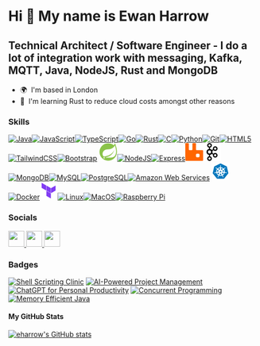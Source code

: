 Hi 👋 My name is Ewan Harrow 
============================ 
Technical Architect / Software Engineer - I do a lot of integration work with messaging, Kafka, MQTT, Java, NodeJS, Rust and MongoDB 
-------------------------------------------------------------------------------------------  
* 🌍  I'm based in London
* 🧠  I'm learning Rust to reduce cloud costs amongst other reasons

### Skills  
<p align="left"> <a href="https://www.oracle.com/java/" target="_blank" rel="noreferrer"><img src="https://raw.githubusercontent.com/danielcranney/readme-generator/main/public/icons/skills/java-colored.svg" width="36" height="36" alt="Java" /></a><a href="https://developer.mozilla.org/en-US/docs/Web/JavaScript" target="_blank" rel="noreferrer"><img src="https://raw.githubusercontent.com/danielcranney/readme-generator/main/public/icons/skills/javascript-colored.svg" width="36" height="36" alt="JavaScript" /></a><a href="https://www.typescriptlang.org/" target="_blank" rel="noreferrer"><img src="https://raw.githubusercontent.com/danielcranney/readme-generator/main/public/icons/skills/typescript-colored.svg" width="36" height="36" alt="TypeScript" /></a><a href="https://go.dev/doc/" target="_blank" rel="noreferrer"><img src="https://raw.githubusercontent.com/danielcranney/readme-generator/main/public/icons/skills/go-colored.svg" width="36" height="36" alt="Go" /></a><a href="https://www.rust-lang.org/" target="_blank" rel="noreferrer"><img src="https://raw.githubusercontent.com/danielcranney/readme-generator/main/public/icons/skills/rust-colored.svg" width="36" height="36" alt="Rust" /></a><a href="https://docs.microsoft.com/en-us/cpp/?view=msvc-170" target="_blank" rel="noreferrer"><img src="https://raw.githubusercontent.com/danielcranney/readme-generator/main/public/icons/skills/c-colored.svg" width="36" height="36" alt="C" /></a><a href="https://www.python.org/" target="_blank" rel="noreferrer"><img src="https://raw.githubusercontent.com/danielcranney/readme-generator/main/public/icons/skills/python-colored.svg" width="36" height="36" alt="Python" /></a><a href="https://git-scm.com/" target="_blank" rel="noreferrer"><img src="https://raw.githubusercontent.com/danielcranney/readme-generator/main/public/icons/skills/git-colored.svg" width="36" height="36" alt="Git" /></a><a href="https://developer.mozilla.org/en-US/docs/Glossary/HTML5" target="_blank" rel="noreferrer"><img src="https://raw.githubusercontent.com/danielcranney/readme-generator/main/public/icons/skills/html5-colored.svg" width="36" height="36" alt="HTML5" /></a><a href="https://tailwindcss.com/" target="_blank" rel="noreferrer"><img src="https://raw.githubusercontent.com/danielcranney/readme-generator/main/public/icons/skills/tailwindcss-colored.svg" width="36" height="36" alt="TailwindCSS" /></a><a href="https://getbootstrap.com/" target="_blank" rel="noreferrer"><img src="https://raw.githubusercontent.com/danielcranney/readme-generator/main/public/icons/skills/bootstrap-colored.svg" width="36" height="36" alt="Bootstrap" /></a> <a href="https://spring.io" target="_blank" rel="noreferrer"><img src="https://raw.githubusercontent.com/eharrow/eharrow/main/icons8-spring-boot-36.svg" width="36" height="36"/></a><a href="https://nodejs.org/en/" target="_blank" rel="noreferrer"><img src="https://raw.githubusercontent.com/danielcranney/readme-generator/main/public/icons/skills/nodejs-colored.svg" width="36" height="36" alt="NodeJS" /></a><a href="https://expressjs.com/" target="_blank" rel="noreferrer"><img src="https://raw.githubusercontent.com/danielcranney/readme-generator/main/public/icons/skills/express-colored.svg" width="36" height="36" alt="Express" /></a><a href="https://www.rabbitmq.com" target="_blank" rel="noreferrer"><img src="https://raw.githubusercontent.com/eharrow/eharrow/main/rabbitmq-icon-svgrepo-com.svg" width="36" height="36" alt="RabbitMQ" /></a><a href="https://kafka.apache.org" target="_blank" rel="noreferrer"><img src="https://raw.githubusercontent.com/eharrow/eharrow/main/Apache_kafka-icon.svg" width="36" height="36" alt="Kafka" /></a><a href="https://www.mongodb.com/" target="_blank" rel="noreferrer"><img src="https://raw.githubusercontent.com/danielcranney/readme-generator/main/public/icons/skills/mongodb-colored.svg" width="36" height="36" alt="MongoDB" /></a><a href="https://www.mysql.com/" target="_blank" rel="noreferrer"><img src="https://raw.githubusercontent.com/danielcranney/readme-generator/main/public/icons/skills/mysql-colored.svg" width="36" height="36" alt="MySQL" /></a><a href="https://www.postgresql.org/" target="_blank" rel="noreferrer"><img src="https://raw.githubusercontent.com/danielcranney/readme-generator/main/public/icons/skills/postgresql-colored.svg" width="36" height="36" alt="PostgreSQL" /></a><a href="https://aws.amazon.com" target="_blank" rel="noreferrer"><img src="https://raw.githubusercontent.com/danielcranney/readme-generator/main/public/icons/skills/aws-colored.svg" width="36" height="36" alt="Amazon Web Services" /></a> <a href="https://kubernetes.io" target="_blank" rel="noreferrer"><img src="https://raw.githubusercontent.com/eharrow/eharrow/main/icons8-kubernetes.svg" width="36" height="36"/></a> <a href="https://www.docker.com/" target="_blank" rel="noreferrer"><img src="https://raw.githubusercontent.com/danielcranney/readme-generator/main/public/icons/skills/docker-colored.svg" width="36" height="36" alt="Docker" /><a href="https://www.terraform.io" target="_blank" rel="noreferrer"><img src="https://raw.githubusercontent.com/eharrow/eharrow/main/file-type-terraform.svg" width="36" height="36"/></a><a href="https://www.linux.org" target="_blank" rel="noreferrer"><img src="https://raw.githubusercontent.com/danielcranney/readme-generator/main/public/icons/skills/linux-colored.svg" width="36" height="36" alt="Linux" /></a><a href="https://apple.com" target="_blank" rel="noreferrer"><img src="https://raw.githubusercontent.com/danielcranney/readme-generator/main/public/icons/skills/macos-colored.svg" width="36" height="36" alt="MacOS" /></a><a href="https://www.raspberrypi.org/" target="_blank" rel="noreferrer"><img src="https://raw.githubusercontent.com/danielcranney/readme-generator/main/public/icons/skills/raspberrypi-colored.svg" width="36" height="36" alt="Raspberry Pi" /></a> </p>

### Socials
<p align="left"> <a href="https://www.github.com/eharrow" target="_blank" rel="noreferrer"> <picture> <source media="(prefers-color-scheme: dark)" srcset="https://raw.githubusercontent.com/danielcranney/readme-generator/main/public/icons/socials/github-dark.svg" /> <source media="(prefers-color-scheme: light)" srcset="https://raw.githubusercontent.com/danielcranney/readme-generator/main/public/icons/socials/github.svg" /> <img src="https://raw.githubusercontent.com/danielcranney/readme-generator/main/public/icons/socials/github.svg" width="32" height="32" /> </picture> </a> <a href="https://www.linkedin.com/in/ewan-harrow-439ab142/" target="_blank" rel="noreferrer"> <picture> <source media="(prefers-color-scheme: dark)" srcset="https://raw.githubusercontent.com/danielcranney/readme-generator/main/public/icons/socials/linkedin-dark.svg" /> <source media="(prefers-color-scheme: light)" srcset="https://raw.githubusercontent.com/danielcranney/readme-generator/main/public/icons/socials/linkedin.svg" /> <img src="https://raw.githubusercontent.com/danielcranney/readme-generator/main/public/icons/socials/linkedin.svg" width="32" height="32" /> </picture> </a> <a href="https://blog.ewanharrow.com/atom.xml" target="_blank" rel="noreferrer"> <picture> <source media="(prefers-color-scheme: dark)" srcset="undefined" /> <source media="(prefers-color-scheme: light)" srcset="https://raw.githubusercontent.com/danielcranney/readme-generator/main/public/icons/socials/rss.svg" /> <img src="https://raw.githubusercontent.com/danielcranney/readme-generator/main/public/icons/socials/rss.svg" width="32" height="32" /> </picture> </a></p>

### Badges

<!--START_SECTION:badges-->
<a href="https://www.credly.com/badges/765e72c1-3691-49b9-9bc1-6780d41df146" title="Shell Scripting Clinic"><img src="https://images.credly.com/size/80x80/images/e5e0cff7-b2f5-404c-845f-a9545f44a258/9ea1256b-904b-4ad9-bb4d-ed0baf2bd71f.png" alt="Shell Scripting Clinic" width="80" height="80"></a>
<a href="https://www.credly.com/badges/1f6a7a9e-0ada-4c56-924b-56c9293697a7" title="AI-Powered Project Management"><img src="https://images.credly.com/size/80x80/images/adab3a27-92c3-428f-b323-ea567e22bbed/e4f3398f-8be8-439c-a4b4-915a57a21230.png" alt="AI-Powered Project Management" width="80" height="80"></a>
<a href="https://www.credly.com/badges/66373fab-c3b9-488b-8603-7192afe5ab01" title="ChatGPT for Personal Productivity"><img src="https://images.credly.com/size/80x80/images/a0204082-1932-43a0-9681-24d3e48a0b33/469a94e2-c301-48cc-be22-a5e3cfb4f6bb.png" alt="ChatGPT for Personal Productivity" width="80" height="80"></a>
<a href="https://www.credly.com/badges/a0a66440-ac78-47e1-bf7b-0a6faa63b164" title="Concurrent Programming"><img src="https://images.credly.com/size/80x80/images/a15a2d48-7ac9-4f37-8252-b0aee88a57ca/1cc30a4c-9c04-4dd5-af8d-ce671305a3fa.png" alt="Concurrent Programming" width="80" height="80"></a>
<a href="https://www.credly.com/badges/24bc2b39-3388-4174-a2e4-2189f13fd440" title="Memory Efficient Java"><img src="https://images.credly.com/size/80x80/images/b33ac1bf-717d-419c-90ef-063b22b3352e/3dfee886-e82b-479e-a979-3dec49e779fb.png" alt="Memory Efficient Java" width="80" height="80"></a>
<!--END_SECTION:badges-->

#### My GitHub Stats
<a href="http://www.github.com/eharrow"><img src="https://github-readme-stats.vercel.app/api?username=eharrow&show_icons=true&hide=&count_private=true&title_color=0891b2&text_color=ffffff&icon_color=0891b2&bg_color=1c1917&hide_border=true&show_icons=true" alt="eharrow's GitHub stats" /></a>
